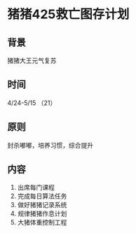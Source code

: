 # 猪猪425救亡图存计划
## 背景
猪猪大王元气复苏
## 时间
4/24-5/15 （21）
## 原则
封杀嘟嘟，培养习惯，综合提升
## 内容
1. 出席每门课程
2. 完成每日算法任务
3. 做好猪猪记录系统
4. 规律猪猪作息计划
5. 大猪体重控制工程

